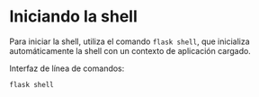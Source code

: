 # Iniciando la shell

Para iniciar la shell, utiliza el comando `flask shell`, que inicializa automáticamente la shell con un contexto de aplicación cargado.

Interfaz de línea de comandos:

```
flask shell
```
